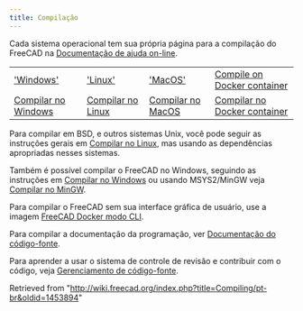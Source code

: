 ```yaml
---
title: Compilação
---
```

Cada sistema operacional tem sua própria página para a compilação do FreeCAD na [Documentação de ajuda on-line](/Online_Help_Toc/pt-br "Online Help Toc/pt-br").

|  |  |  |  |
| --- | --- | --- | --- |
| ['Windows'](/Compile_on_Windows/pt-br "Compile on Windows/pt-br") | ['Linux'](/Compile_on_Linux/pt-br "Compile on Linux/pt-br") | ['MacOS'](/Compile_on_MacOS/pt-br "Compile on MacOS/pt-br") | [Compile on Docker container](/Compile_on_Docker/pt-br "Compile on Docker/pt-br") |
| [Compilar no Windows](/Compile_on_Windows/pt-br "Compile on Windows/pt-br") | [Compilar no Linux](/Compile_on_Linux/pt-br "Compile on Linux/pt-br") | [Compilar no MacOS](/Compile_on_MacOS/pt-br "Compile on MacOS/pt-br") | [Compilar no Docker container](/Compile_on_Docker/pt-br "Compile on Docker/pt-br") |

Para compilar em BSD, e outros sistemas Unix, você pode seguir as instruções gerais em [Compilar no Linux](/Compile_on_Linux/pt-br "Compile on Linux/pt-br"), mas usando as dependências apropriadas nesses sistemas.

Também é possível compilar o FreeCAD no Windows, seguindo as instruções em [Compilar no Windows](/Compile_on_Windows/pt-br "Compile on Windows/pt-br") ou usando MSYS2/MinGW veja [Compilar no MinGW](/Compile_on_MinGW "Compile on MinGW").

Para compilar o FreeCAD sem sua interface gráfica de usuário, use a imagem [FreeCAD Docker modo CLI](/FreeCAD_Docker_CLI_mode "FreeCAD Docker CLI mode").

Para compilar a documentação da programação, ver  [Documentação do código-fonte](/Source_documentation/pt-br "Source documentation/pt-br").

Para aprender a usar o sistema de controle de revisão e contribuir com o código, veja [Gerenciamento de código-fonte](/Source_code_management/pt-br "Source code management/pt-br").

Retrieved from "<http://wiki.freecad.org/index.php?title=Compiling/pt-br&oldid=1453894>"